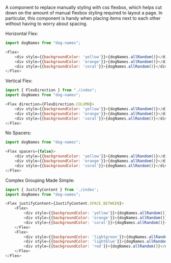 A component to replace manually styling with css flexbox, which
helps cut down on the amount of manual flexbox styling required to
layout a page. In particular, this component is handy when placing items
next to each other without having to worry about spacing.

Horizontal Flex:
```js
import dogNames from "dog-names";

<Flex>
    <div style={{backgroundColor: 'yellow'}}>{dogNames.allRandom()}</div>
    <div style={{backgroundColor: 'orange'}}>{dogNames.allRandom()}</div>
    <div style={{backgroundColor: 'coral'}}>{dogNames.allRandom()}</div>
</Flex>
```

Vertical Flex:
```js
import { FlexDirection } from "./index";
import dogNames from "dog-names";

<Flex direction={FlexDirection.COLUMN}>
    <div style={{backgroundColor: 'yellow'}}>{dogNames.allRandom()}</div>
    <div style={{backgroundColor: 'orange'}}>{dogNames.allRandom()}</div>
    <div style={{backgroundColor: 'coral'}}>{dogNames.allRandom()}</div>
</Flex>
```

No Spacers:
```js
import dogNames from "dog-names";

<Flex spacers={false}>
    <div style={{backgroundColor: 'yellow'}}>{dogNames.allRandom()}</div>
    <div style={{backgroundColor: 'orange'}}>{dogNames.allRandom()}</div>
    <div style={{backgroundColor: 'coral'}}>{dogNames.allRandom()}</div>
</Flex>
```

Complex Grouping Made Simple:
```js
import { JustifyContent } from './index';
import dogNames from "dog-names";

<Flex justifyContent={JustifyContent.SPACE_BETWEEN}>
    <Flex>
        <div style={{backgroundColor: 'yellow'}}>{dogNames.allRandom()}</div>
        <div style={{backgroundColor: 'orange'}}>{dogNames.allRandom()}</div>
        <div style={{backgroundColor: 'coral'}}>{dogNames.allRandom()}</div>
    </Flex>
    <Flex>
        <div style={{backgroundColor: 'lightgreen'}}>{dogNames.allRandom()}</div>
        <div style={{backgroundColor: 'lightblue'}}>{dogNames.allRandom()}</div>
        <div style={{backgroundColor: 'red'}}>{dogNames.allRandom()}</div>
    </Flex>
</Flex>
```

